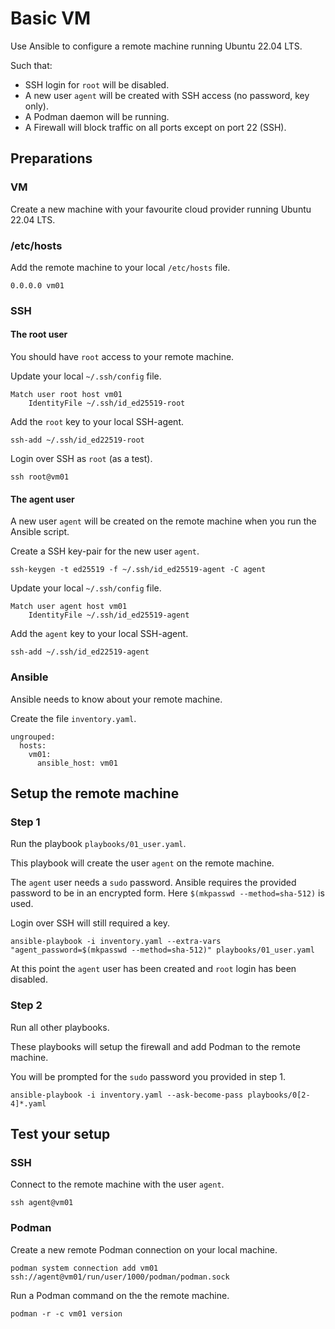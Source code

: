 # Basic VM

Use Ansible to configure a remote machine running Ubuntu 22.04 LTS.

Such that:

- SSH login for `root` will be disabled.
- A new user `agent` will be created with SSH access (no password, key only).
- A Podman daemon will be running.
- A Firewall will block traffic on all ports except on port 22 (SSH).

## Preparations

### VM

Create a new machine with your favourite cloud provider running Ubuntu 22.04 LTS.

### /etc/hosts

Add the remote machine to your local `/etc/hosts` file.

```
0.0.0.0 vm01
```

### SSH

#### The root user

You should have `root` access to your remote machine.

Update your local `~/.ssh/config` file.

```
Match user root host vm01
    IdentityFile ~/.ssh/id_ed25519-root
```

Add the `root` key to your local SSH-agent.

```
ssh-add ~/.ssh/id_ed22519-root
```

Login over SSH as `root` (as a test).

```
ssh root@vm01
```

#### The agent user

A new user `agent` will be created on the remote machine when you run the Ansible script.

Create a SSH key-pair for the new user `agent`.

```
ssh-keygen -t ed25519 -f ~/.ssh/id_ed25519-agent -C agent
```

Update your local `~/.ssh/config` file.

```
Match user agent host vm01
    IdentityFile ~/.ssh/id_ed25519-agent
```

Add the `agent` key to your local SSH-agent.

```
ssh-add ~/.ssh/id_ed22519-agent
```

### Ansible

Ansible needs to know about your remote machine.

Create the file `inventory.yaml`.

```
ungrouped:
  hosts:
    vm01:
      ansible_host: vm01
```

## Setup the remote machine

### Step 1

Run the playbook `playbooks/01_user.yaml`. 

This playbook will create the user `agent` on the remote machine.

The `agent` user needs a `sudo` password. Ansible requires the provided password to be in an encrypted form. Here `$(mkpasswd --method=sha-512)` is used.

Login over SSH will still required a key.

```
ansible-playbook -i inventory.yaml --extra-vars "agent_password=$(mkpasswd --method=sha-512)" playbooks/01_user.yaml
```

At this point the `agent` user has been created and `root` login has been disabled.

### Step 2

Run all other playbooks. 

These playbooks will setup the firewall and add Podman to the remote machine.

You will be prompted for the `sudo` password you provided in step 1.

```
ansible-playbook -i inventory.yaml --ask-become-pass playbooks/0[2-4]*.yaml
```

## Test your setup

### SSH

Connect to the remote machine with the user `agent`.

```
ssh agent@vm01
```

### Podman

Create a new remote Podman connection on your local machine.

```
podman system connection add vm01 ssh://agent@vm01/run/user/1000/podman/podman.sock
```

Run a Podman command on the the remote machine.

```
podman -r -c vm01 version
```
